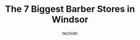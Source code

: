 ---
layout: ampstory
image: https://i0.wp.com/www.auto.or.id/wp-content/uploads/2023/06/modern-barber-spa-0-windsor-1686324522.png?resize=640,853
author: techidn
featured: false
description: Windsor, Ontario, Canada is a haven for Barber enthusiasts, boasting an impressive array of 7 top-notch establishments. Whether youre a seasoned connoisseur or simply curious to explore the
title: The 7 Biggest Barber Stores in Windsor
cover:
   title: The 7 Biggest Barber Stores in Windsor
   subtitle: AUTO.OR.ID
   background: https://www.auto.or.id/wp-content/uploads/2023/06/modern-barber-spa-0-windsor-1686324522.png

pages: 
 - layout: thirds
   top: <h1>#1 The City Barbershop</h1>
   bottom: "<p>Hands down the best barbershop in the city from the vibe of the shop to the people working there. I got a haircut from CJ and I was so happy with the cut he gave me and w</p>"
   background: https://www.auto.or.id/wp-content/uploads/2023/06/modern-barber-spa-1-windsor-1686324525.jpeg
   backgroundblur: true
 - layout: thirds
   top: <h1>#2 Ferocious Barbershop</h1>
   bottom: "<p>1226 Tecumseh Rd E, Windsor, ON N8W 1B6, Canada</p>"
   background: https://www.auto.or.id/wp-content/uploads/2023/06/modern-barber-spa-2-windsor-1686324525.jpeg
   cta:
      link: https://www.auto.or.id/the-7-biggest-barber-stores-in-windsor/
      text: The 7 Biggest Barber Stores in Windsor
 - layout: thirds
   top: <h1>#3 My Barber</h1>
   bottom: "<p>3215 Sandwich St., Windsor, ON N9C 1A9, Canada</p>"
   background: https://images.unsplash.com/photo-1523676060187-f55189a71f5e?ixlib=rb-4.0.3&ixid=MnwxMjA3fDB8MHxwaG90by1wYWdlfHx8fGVufDB8fHx8&auto=format&fit=crop&w=640&h=853&q=80
   cta:
      link: https://www.auto.or.id/the-7-biggest-barber-stores-in-windsor/
      text: The 7 Biggest Barber Stores in Windsor
 - layout: thirds
   top: <h1>#4 Headline Barbershop</h1>
   bottom: "<p>2521 Dougall Ave, Windsor, ON N8X 5A7, Canada</p>"
   background: https://images.unsplash.com/photo-1583169215889-68d12eea7c1e?ixlib=rb-4.0.3&ixid=MnwxMjA3fDB8MHxwaG90by1wYWdlfHx8fGVufDB8fHx8&auto=format&fit=crop&w=640&h=853&q=80
   cta:
      link: https://www.auto.or.id/the-7-biggest-barber-stores-in-windsor/
      text: The 7 Biggest Barber Stores in Windsor
 - layout: thirds
   top: <h1>#5 Brothers barber shop</h1>
   bottom: "<p>9733 Tecumseh Rd E, Windsor, ON N8R 1A5, Canada</p>"
   background: https://images.unsplash.com/photo-1592032857148-5658283bb67b?ixlib=rb-4.0.3&ixid=MnwxMjA3fDB8MHxwaG90by1wYWdlfHx8fGVufDB8fHx8&auto=format&fit=crop&w=640&h=853&q=80
   cta:
      link: https://www.auto.or.id/the-7-biggest-barber-stores-in-windsor/
      text: The 7 Biggest Barber Stores in Windsor
 - layout: thirds
   top: <h1>#6 Mr. Stylish Barbershop</h1>
   bottom: "<p>2694 Howard Ave, Windsor, ON N8X 3X3, Canada</p>"
   background: https://images.unsplash.com/photo-1633961928124-c0eaa9d844ab?ixlib=rb-4.0.3&ixid=MnwxMjA3fDB8MHxwaG90by1wYWdlfHx8fGVufDB8fHx8&auto=format&fit=crop&w=640&h=853&q=80
   cta:
      link: https://www.auto.or.id/the-7-biggest-barber-stores-in-windsor/
      text: The 7 Biggest Barber Stores in Windsor
 - layout: thirds
   top: <h1>#7 Igors BarberShop</h1>
   bottom: "<p>3705 Walker Rd, Windsor, ON N8W 3S9, Canada</p>"
   background: https://images.unsplash.com/photo-1594502184342-2e12f877aa73?ixlib=rb-4.0.3&ixid=MnwxMjA3fDB8MHxwaG90by1wYWdlfHx8fGVufDB8fHx8&auto=format&fit=crop&w=640&h=853&q=80
   cta:
      link: https://www.auto.or.id/the-7-biggest-barber-stores-in-windsor/
      text: The 7 Biggest Barber Stores in Windsor
 - layout: thirds
   middle: Continue reading...
   background: https://images.unsplash.com/photo-1629240543128-7af4196c0bd0?ixlib=rb-4.0.3&ixid=MnwxMjA3fDB8MHxwaG90by1wYWdlfHx8fGVufDB8fHx8&auto=format&fit=crop&w=640&h=853&q=80
   cta:
      link: https://www.auto.or.id/the-7-biggest-barber-stores-in-windsor/
      text: The 7 Biggest Barber Stores in Windsor

---